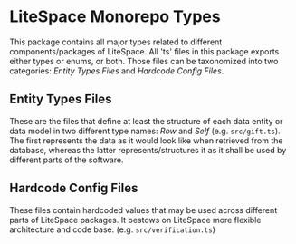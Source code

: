 # LiteSpace Monorepo Types

This package contains all major types related to different components/packages of LiteSpace. All 'ts' files in this package exports either types or enums, or both. Those files can be taxonomized into two categories: _Entity Types Files_ and _Hardcode Config Files_.

## Entity Types Files

These are the files that define at least the structure of each data entity or data model in two different type names: _Row_ and _Self_ (e.g. `src/gift.ts`). The first represents the data as it would look like when retrieved from the database, whereas the latter represents/structures it as it shall be used by different parts of the software.

## Hardcode Config Files

These files contain hardcoded values that may be used across different parts of LiteSpace packages. It bestows on LiteSpace more flexible architecture and code base. (e.g. `src/verification.ts`)
